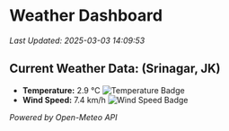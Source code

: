 
# Weather Dashboard

_Last Updated: 2025-03-03 14:09:53_

## Current Weather Data: (Srinagar, JK)
- **Temperature:** 2.9 °C ![Temperature Badge](https://img.shields.io/badge/Temperature-Low%20Temp-blue)
- **Wind Speed:** 7.4 km/h ![Wind Speed Badge](https://img.shields.io/badge/Wind%20Speed-Light%20Wind-blue)

*Powered by Open-Meteo API*

